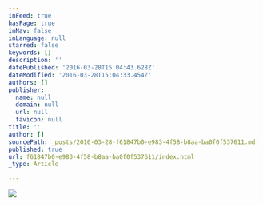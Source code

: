 ```yaml
---
inFeed: true
hasPage: true
inNav: false
inLanguage: null
starred: false
keywords: []
description: ''
datePublished: '2016-03-28T15:04:43.628Z'
dateModified: '2016-03-28T15:04:33.454Z'
authors: []
publisher:
  name: null
  domain: null
  url: null
  favicon: null
title: ''
author: []
sourcePath: _posts/2016-03-28-f61847b0-e983-4f58-b8aa-ba0f0f537611.md
published: true
url: f61847b0-e983-4f58-b8aa-ba0f0f537611/index.html
_type: Article

---
```

![](https://the-grid-user-content.s3-us-west-2.amazonaws.com/dd443ba2-7833-450d-a0b6-ba0d0edd36b7.jpg)
